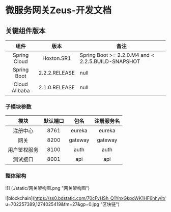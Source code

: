 # 微服务网关Zeus-开发文档
## 关键组件版本

 组件 | 版本 | 备注 
 :----: | :----: | ---- 
Spring Cloud|Hoxton.SR1|Spring Boot >= 2.2.0.M4 and < 2.2.5.BUILD-SNAPSHOT
Spring Boot|2.2.2.RELEASE|null
Cloud Alibaba|2.1.0.RELEASE|null

### 子模块参数

模块|默认端口|包名|注册服务名
 :----: | :----: | :----: | :----:
注册中心|8761|eureka|eureka
网关|8200|gateway|gateway
用户鉴权服务|8100|auth|auth
测试接口|8001|api|api

### 整体架构
![] (./static/网关架构图.png "网关架构图")

![blockchain](https://ss0.bdstatic.com/70cFvHSh_Q1YnxGkpoWK1HF6hhy/it/
u=702257389,1274025419&fm=27&gp=0.jpg "区块链")


